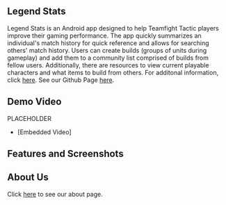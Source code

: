 ## Legend Stats
Legend Stats is an Android app designed to help Teamfight Tactic players improve their gaming performance. The app quickly summarizes an individual's match history for quick reference and allows for searching others' match history. Users can create builds (groups of units during gameplay) and add them to a community list comprised of builds from fellow users. Additionally, there are resources to view current playable characters and what items to build from others.
For additonal information, click [here](https://github.com/SCCapstone/Kanye-West-Fan-Club/wiki/Project-Description).
See our Github Page [here](https://github.com/SCCapstone/Kanye-West-Fan-Club).

## Demo Video
PLACEHOLDER
- [Embedded Video]
## Features and Screenshots
## About Us
Click [here](https://sccapstone.github.io/Kanye-West-Fan-Club/about.html) to see our about page.
